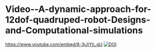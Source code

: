 # Video--A-dynamic-approach-for-12dof-quadruped-robot-Designs-and-Computational-simulations
https://www.youtube.com/embed/8-3jJjYh_gU
[![DOI](https://zenodo.org/badge/532189769.svg)](https://zenodo.org/badge/latestdoi/532189769)
